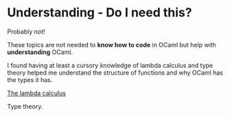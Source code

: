 # Understanding - Do I need this?

Probably not!

These topics are not needed to **know how to code** in OCaml but help with **understanding** OCaml. 

I found having at least a cursory knowledge of lambda calculus and type theory helped me understand the structure of functions and why OCaml has the types it has.

[The lambda calculus](lambda.md)

Type theory.

